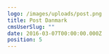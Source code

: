 ```yaml
---
logo: /images/uploads/post.png
title: Post Danmark
cmsUserSlug: ""
date: 2016-03-07T00:00:00.000Z
position: 5
---
```


